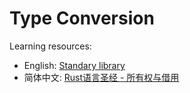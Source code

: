 # Type Conversion
Learning resources: 
- English: [Standary library](https://std.rs)
- 简体中文: [Rust语言圣经 - 所有权与借用](https://course.rs/basic/converse.html)

